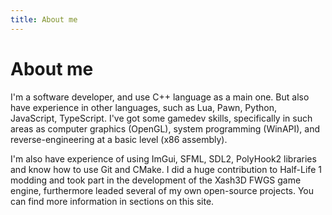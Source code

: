 ```yaml
---
title: About me
---
```


# About me
I'm a software developer, and use C++ language as a main one. But also have experience in other languages, such as Lua, Pawn, Python, JavaScript, TypeScript. 
I've got some gamedev skills, specifically in such areas as computer graphics (OpenGL), system programming (WinAPI), and reverse-engineering at a basic level (x86 assembly).  
  
I'm also have experience of using ImGui, SFML, SDL2, PolyHook2 libraries and know how to use Git and CMake. I did a huge contribution to Half-Life 1 modding and took part in the development of 
the Xash3D FWGS game engine, furthermore leaded several of my own open-source projects. You can find more information in sections on this site. 
